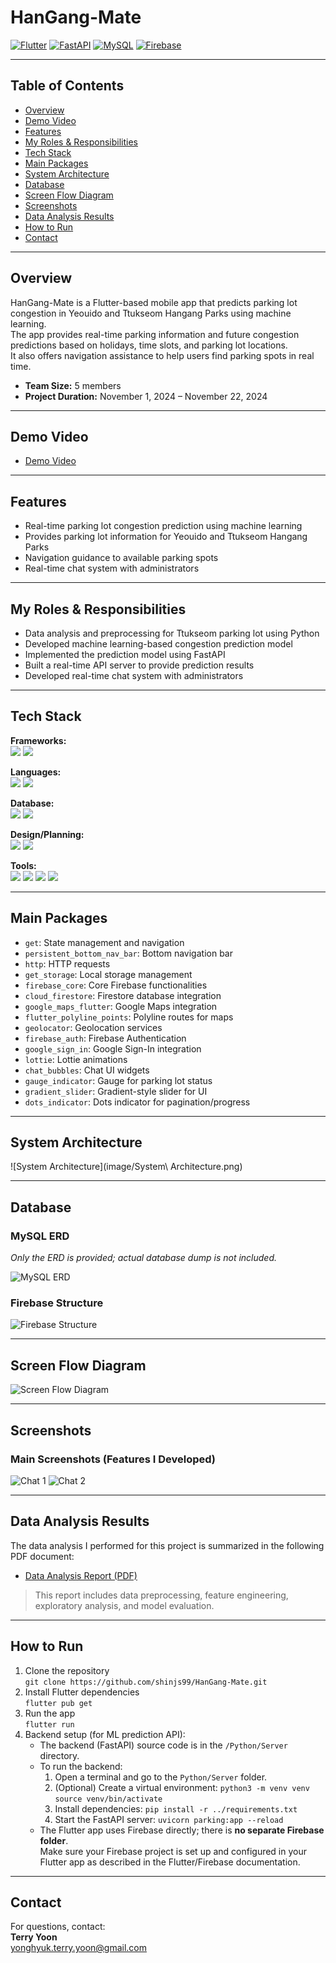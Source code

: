 # HanGang-Mate

[![Flutter](https://img.shields.io/badge/Flutter-02569B?style=for-the-badge&logo=flutter&logoColor=white)](https://flutter.dev/)
[![FastAPI](https://img.shields.io/badge/FastAPI-009688?style=for-the-badge&logo=fastapi&logoColor=white)](https://fastapi.tiangolo.com/)
[![MySQL](https://img.shields.io/badge/MySQL-4479A1?style=for-the-badge&logo=mysql&logoColor=white)](https://www.mysql.com/)
[![Firebase](https://img.shields.io/badge/Firebase-FFCA28?style=for-the-badge&logo=firebase&logoColor=white)](https://firebase.google.com/)

---

## Table of Contents

- [Overview](#overview)
- [Demo Video](#demo-video)
- [Features](#features)
- [My Roles & Responsibilities](#my-roles--responsibilities)
- [Tech Stack](#tech-stack)
- [Main Packages](#main-packages)
- [System Architecture](#system-architecture)
- [Database](#database)
- [Screen Flow Diagram](#screen-flow-diagram)
- [Screenshots](#screenshots)
- [Data Analysis Results](#data-analysis-results)
- [How to Run](#how-to-run)
- [Contact](#contact)

---

## Overview

HanGang-Mate is a Flutter-based mobile app that predicts parking lot congestion in Yeouido and Ttukseom Hangang Parks using machine learning.  
The app provides real-time parking information and future congestion predictions based on holidays, time slots, and parking lot locations.  
It also offers navigation assistance to help users find parking spots in real time.

- **Team Size:** 5 members  
- **Project Duration:** November 1, 2024 – November 22, 2024

---

## Demo Video

- [Demo Video](https://youtu.be/GxYjpVGDhHs)

---

## Features

- Real-time parking lot congestion prediction using machine learning
- Provides parking lot information for Yeouido and Ttukseom Hangang Parks
- Navigation guidance to available parking spots
- Real-time chat system with administrators

---

## My Roles & Responsibilities

- Data analysis and preprocessing for Ttukseom parking lot using Python
- Developed machine learning-based congestion prediction model
- Implemented the prediction model using FastAPI
- Built a real-time API server to provide prediction results
- Developed real-time chat system with administrators

---

## Tech Stack

**Frameworks:**  
<img src="https://img.shields.io/badge/Flutter-02569B?style=for-the-badge&logo=flutter&logoColor=white"/>
<img src="https://img.shields.io/badge/FastAPI-009688?style=for-the-badge&logo=fastapi&logoColor=white"/>

**Languages:**  
<img src="https://img.shields.io/badge/Dart-0175C2?style=for-the-badge&logo=dart&logoColor=white"/>
<img src="https://img.shields.io/badge/Python-3776AB?style=for-the-badge&logo=python&logoColor=white"/>

**Database:**  
<img src="https://img.shields.io/badge/MySQL-4479A1?style=for-the-badge&logo=mysql&logoColor=white"/>
<img src="https://img.shields.io/badge/Firebase-FFCA28?style=for-the-badge&logo=firebase&logoColor=white"/>

**Design/Planning:**  
<img src="https://img.shields.io/badge/Figma-F24E1E?style=for-the-badge&logo=figma&logoColor=white"/>
<img src="https://img.shields.io/badge/Miro-050038?style=for-the-badge&logo=miro&logoColor=white"/>

**Tools:**  
<img src="https://img.shields.io/badge/VSCode-007ACC?style=for-the-badge&logo=visualstudiocode&logoColor=white"/>
<img src="https://img.shields.io/badge/Scikit-learn-F7931E?style=for-the-badge&logo=scikit-learn&logoColor=white"/>
<img src="https://img.shields.io/badge/GitHub-181717?style=for-the-badge&logo=github&logoColor=white"/>
<img src="https://img.shields.io/badge/Jupyter-F37626?style=for-the-badge&logo=jupyter&logoColor=white"/>

---

## Main Packages

- `get`: State management and navigation
- `persistent_bottom_nav_bar`: Bottom navigation bar
- `http`: HTTP requests
- `get_storage`: Local storage management
- `firebase_core`: Core Firebase functionalities
- `cloud_firestore`: Firestore database integration
- `google_maps_flutter`: Google Maps integration
- `flutter_polyline_points`: Polyline routes for maps
- `geolocator`: Geolocation services
- `firebase_auth`: Firebase Authentication
- `google_sign_in`: Google Sign-In integration
- `lottie`: Lottie animations
- `chat_bubbles`: Chat UI widgets
- `gauge_indicator`: Gauge for parking lot status
- `gradient_slider`: Gradient-style slider for UI
- `dots_indicator`: Dots indicator for pagination/progress

---

## System Architecture

![System Architecture](image/System\ Architecture.png)

---

## Database

### MySQL ERD  
_Only the ERD is provided; actual database dump is not included._

![MySQL ERD](image/MySQL_ERD.png)

### Firebase Structure  
![Firebase Structure](image/Firebase.png)

---

## Screen Flow Diagram

![Screen Flow Diagram](image/SFD.png)

---

## Screenshots

### Main Screenshots (Features I Developed)

![Chat 1](image/chat1.png)
![Chat 2](image/chat2.png)

---

## Data Analysis Results

The data analysis I performed for this project is summarized in the following PDF document:

- [Data Analysis Report (PDF)](image/data_analysis.pdf)

> This report includes data preprocessing, feature engineering, exploratory analysis, and model evaluation.

---

## How to Run

1. Clone the repository  
   `git clone https://github.com/shinjs99/HanGang-Mate.git`
2. Install Flutter dependencies  
   `flutter pub get`
3. Run the app  
   `flutter run`
4. Backend setup (for ML prediction API):
   - The backend (FastAPI) source code is in the `/Python/Server` directory.
   - To run the backend:
     1. Open a terminal and go to the `Python/Server` folder.
     2. (Optional) Create a virtual environment:
        `python3 -m venv venv`
        `source venv/bin/activate`
     3. Install dependencies:
        `pip install -r ../requirements.txt`
     4. Start the FastAPI server:
        `uvicorn parking:app --reload`
   - The Flutter app uses Firebase directly; there is **no separate Firebase folder**.  
     Make sure your Firebase project is set up and configured in your Flutter app as described in the Flutter/Firebase documentation.

---

## Contact

For questions, contact:  
**Terry Yoon**  
yonghyuk.terry.yoon@gmail.com
